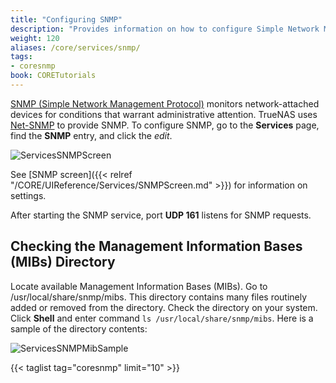 ```yaml
---
title: "Configuring SNMP"
description: "Provides information on how to configure Simple Network Management Protocol (SNMP) on your TrueNAS."
weight: 120
aliases: /core/services/snmp/
tags:
- coresnmp
book: CORETutorials
---
```


[SNMP (Simple Network Management Protocol)](https://tools.ietf.org/html/rfc1157) monitors network-attached devices for conditions that warrant administrative attention.
TrueNAS uses [Net-SNMP](https://sourceforge.net/projects/net-snmp/) to provide SNMP.
To configure SNMP, go to the **Services** page, find the **SNMP** entry, and click the <i class="material-icons" aria-hidden="true" title="Configure">edit</i>.

![ServicesSNMPScreen](/images/CORE/Services/ServicesSNMPScreen.png "SNMP Service Options")

See [SNMP screen]({{< relref "/CORE/UIReference/Services/SNMPScreen.md" >}}) for information on settings.

After starting the SNMP service, port **UDP 161** listens for SNMP requests.

## Checking the Management Information Bases (MIBs) Directory

Locate available Management Information Bases (MIBs). Go to <file>/usr/local/share/snmp/mibs</file>. This directory contains many files routinely added or removed from the directory. Check the directory on your system. Click **Shell** and enter command `ls /usr/local/share/snmp/mibs`.
Here is a sample of the directory contents:

![ServicesSNMPMibSample](/images/CORE/Services/ServicesSNMPMibSample.png "Services SNMP Mib Sample")

{{< taglist tag="coresnmp" limit="10" >}}
